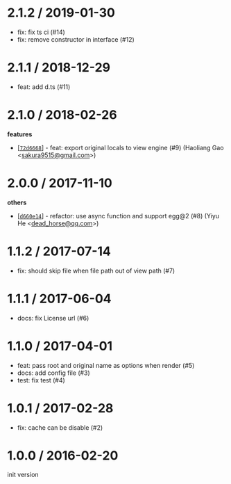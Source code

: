 
2.1.2 / 2019-01-30
==================

  * fix: fix ts ci (#14)
  * fix: remove constructor in interface (#12)

2.1.1 / 2018-12-29
==================

  * feat: add d.ts (#11)

2.1.0 / 2018-02-26
==================

**features**
  * [[`72d6668`](http://github.com/eggjs/egg-view/commit/72d6668af5e945c13ad11702c690988533b3c210)] - feat: export original locals to view engine (#9) (Haoliang Gao <<sakura9515@gmail.com>>)

2.0.0 / 2017-11-10
==================

**others**
  * [[`d660e14`](http://github.com/eggjs/egg-view/commit/d660e1494a637296f0e1ba13c40c3d20401dad78)] -  refactor: use async function and support egg@2 (#8) (Yiyu He <<dead_horse@qq.com>>)

1.1.2 / 2017-07-14
==================

  * fix: should skip file when file path out of view path (#7)

1.1.1 / 2017-06-04
==================

  * docs: fix License url (#6)

1.1.0 / 2017-04-01
==================

  * feat: pass root and original name as options when render (#5)
  * docs: add config file (#3)
  * test: fix test (#4)

1.0.1 / 2017-02-28
==================

  * fix: cache can be disable (#2)

1.0.0 / 2016-02-20
==================

init version

